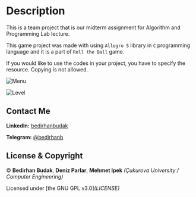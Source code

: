 # Description

This is a team project that is our midterm assignment for Algorithm and Programming Lab lecture.

This game project was made with using `Allegro 5` library in `C` programming language and it is a part of `Roll the Ball` game.

If you would like to use the codes in your project, you have to specify  the resource. Copying is not allowed.

![Menu](https://raw.githubusercontent.com/bedirhanbudak/RollTheBall/master/RolltheBall/readme_menu.png)

![Level](https://raw.githubusercontent.com/bedirhanbudak/RollTheBall/master/RolltheBall/readme_level.png)

## Contact Me

**LinkedIn:** [bedirhanbudak](https://www.linkedin.com/in/bedirhan-budak/)

**Telegram:** [@bedirhanb](https://t.me/bedirhanb)

## License & Copyright

© **Bedirhan Budak**, **Deniz Parlar**, **Mehmet Ipek** *(Çukurova University / Computer Engineering)*

Licensed under [the GNU GPL v3.0]_(LICENSE)_